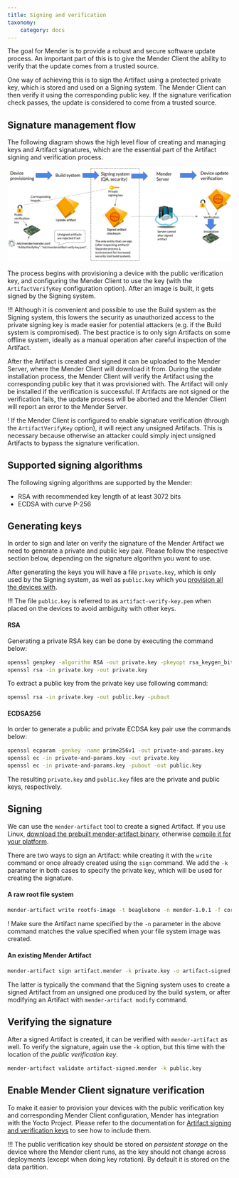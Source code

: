 ```yaml
---
title: Signing and verification
taxonomy:
    category: docs
---
```



The goal for Mender is to provide a robust and secure software update process.
An important part of this is to give the Mender Client the ability to verify that the update comes from a trusted source.

One way of achieving this is to sign the Artifact using a protected private key, which is stored and used on a Signing system. The Mender Client can then verify it
using the corresponding public key. If the signature verification check passes, the update is considered to come from a trusted source.


## Signature management flow

The following diagram shows the high level flow of creating and managing keys and Artifact signatures, which are
the essential part of the Artifact signing and verification process.

![Mender signature management flow](mender-signature-management-flow.png)

The process begins with provisioning a device with the public verification key, and configuring the Mender Client
to use the key (with the `ArtifactVerifyKey` configuration option). After an image is built, it gets signed by the Signing system.

!!! Although it is convenient and possible to use the Build system as the Signing system, this lowers the security as unauthorized access to the private signing key is made easier for potential attackers (e.g. if the Build system is compromised). The best practice is to only sign Artifacts on some offline system, ideally as a manual operation after careful inspection of the Artifact.

After the Artifact is created and signed it can be uploaded to the Mender Server, where the Mender Client will download it from.
During the update installation process, the Mender Client will verify the Artifact using the corresponding public key that it was provisioned with.
The Artifact will only be installed if the verification is successful.
If Artifacts are not signed or the verification fails, the update process will be aborted and the Mender Client will report an error to the Mender Server.

! If the Mender Client is configured to enable signature verification (through the `ArtifactVerifyKey` option), it will reject any unsigned Artifacts. This is necessary because otherwise an attacker could simply inject unsigned Artifacts to bypass the signature verification.

## Supported signing algorithms

The following signing algorithms are supported by the Mender:
* RSA with recommended key length of at least 3072 bits
* ECDSA with curve P-256


## Generating keys

In order to sign and later on verify the signature of the Mender Artifact we need to generate a private and public key pair.
Please follow the respective section below, depending on the signature algorithm you want to use.

After generating the keys you will have a file `private.key`, which is only used by the Signing system, as well as
`public.key` which you [provision all the devices with](../yocto-project/building-for-production#artifact-signing-and-verification-keys).

!!! The file `public.key` is referred to as `artifact-verify-key.pem` when placed on the devices to avoid ambiguity with other keys.

#### RSA

Generating a private RSA key can be done by executing the command below:

```bash
openssl genpkey -algorithm RSA -out private.key -pkeyopt rsa_keygen_bits:3072
openssl rsa -in private.key -out private.key
```

To extract a public key from the private key use following command:

```bash
openssl rsa -in private.key -out public.key -pubout

```

#### ECDSA256

In order to generate a public and private ECDSA key pair use the commands below:

```bash
openssl ecparam -genkey -name prime256v1 -out private-and-params.key
openssl ec -in private-and-params.key -out private.key
openssl ec -in private-and-params.key -pubout -out public.key
```

The resulting `private.key` and `public.key` files are the private and public keys, respectively.


## Signing

We can use the `mender-artifact` tool to create a signed Artifact.
If you use Linux, [download the prebuilt mender-artifact binary][x.x.x_mender-artifact],
otherwise [compile it for your platform](../modifying-a-mender-artifact#compiling-mender-artifact).

<!--AUTOVERSION: "mender-artifact/%/"/mender-artifact -->
[x.x.x_mender-artifact]: https://d1b0l86ne08fsf.cloudfront.net/mender-artifact/master/mender-artifact

There are two ways to sign an Artifact: while creating it with the `write`
command or once already created using the `sign` command. We add the `-k`
paramater in both cases to specify the private key, which will be used for
creating the signature.

#### A raw root file system

<!--AUTOVERSION: "mender-%"/mender-->
```bash
mender-artifact write rootfs-image -t beaglebone -n mender-1.0.1 -f core-image-base-beaglebone.ext4 -k private.key -o artifact-signed.mender
```

! Make sure the Artifact name specified by the `-n` parameter in the above command matches the value specified when your file system image was created.

#### An existing Mender Artifact

```bash
mender-artifact sign artifact.mender -k private.key -o artifact-signed.mender
```

The latter is typically the command that the Signing system uses to create a
signed Artifact from an unsigned one produced by the build system, or after
modifying an Artifact with `mender-artifact modify` command.

## Verifying the signature

After a signed Artifact is created, it can be verified with `mender-artifact` as well. To verify the signature, again use the
`-k` option, but this time with the location of the *public verification key*.

```bash
mender-artifact validate artifact-signed.mender -k public.key
```


## Enable Mender Client signature verification

To make it easier to provision your devices with the public verification key and corresponding Mender Client configuration,
Mender has integration with the Yocto Project. Please refer to the documentation for [Artifact signing and verification keys](../yocto-project/building-for-production#artifact-signing-and-verification-keys) to see how to include them.

!!! The public verification key should be stored on *persistent storage* on the device where the Mender client runs, as the key should not change across deployments (except when doing key rotation). By default it is stored on the data partition.
